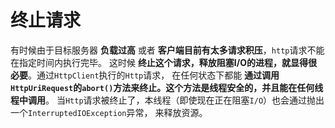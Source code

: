 终止请求
================================================================
有时候由于目标服务器 **负载过高** 或者 **客户端目前有太多请求积压**，`http`请求不能在指定时间内执行完毕。
这时候 **终止这个请求，释放阻塞I/O的进程，就显得很必要**。通过`HttpClient`执行的`Http`请求，
在任何状态下都能 **通过调用`HttpUriRequest`的`abort()`方法来终止。这个方法是线程安全的，并且能在任何线程中调用**。
当`Http`请求被终止了，本线程（即使现在正在阻塞`I/O`）也会通过抛出一个`InterruptedIOException`异常，
来释放资源。
